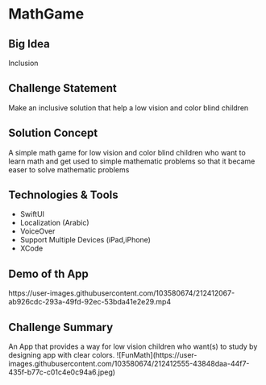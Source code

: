 # MathGame

<h2>Big Idea</h2>
Inclusion


<h2>Challenge Statement</h2>
Make an inclusive solution that help a low vision and color blind children


<h2>Solution Concept</h2>
A simple math game for low vision and color blind children who want to learn math and get used to simple mathematic problems so that it became easer to solve mathematic problems


<h2>Technologies & Tools</h2>
<ul>
<li>SwiftUI</li>
<li>Localization (Arabic)</li>
<li>VoiceOver</li>
<li>Support Multiple Devices (iPad,iPhone)</li>
<li>XCode</li>
</ul>


<h2>Demo of th App</h2>
https://user-images.githubusercontent.com/103580674/212412067-ab926cdc-293a-49fd-92ec-53bda41e2e29.mp4



<h2>Challenge Summary</h2>
An App that  provides a way for low vision children who want(s) to study by designing app with clear colors.
![FunMath](https://user-images.githubusercontent.com/103580674/212412555-43848daa-44f7-435f-b77c-c01c4e0c94a6.jpeg)

